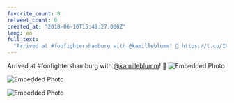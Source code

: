 ```yaml
---
favorite_count: 8
retweet_count: 0
created_at: "2018-06-10T15:49:27.000Z"
lang: en
full_text:
  "Arrived at #foofightershamburg with @kamilleblumm! 🤘 https://t.co/IXNouc4nQc"
---
```


Arrived at #foofightershamburg with
[@kamilleblumm](https://twitter.com/kamilleblumm)! 🤘
![Embedded Photo](https://twitter-media-coderbyheart.s3.eu-north-1.amazonaws.com/1005839365866754048-DfV1gH2WsAAsW5k.jpg)

![Embedded Photo](https://twitter-media-coderbyheart.s3.eu-north-1.amazonaws.com/1005839365866754048-DfV1iGcX0AAQG8Y.jpg)

![Embedded Photo](https://twitter-media-coderbyheart.s3.eu-north-1.amazonaws.com/1005839365866754048-DfV1jfVX0AAt1xx.jpg)
